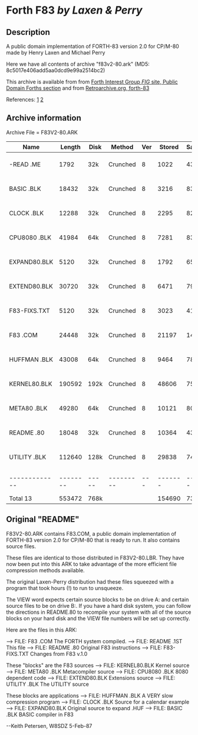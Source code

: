 # Forth F83 _by Laxen & Perry_

## Description

A public domain implementation of FORTH-83 version 2.0 for CP/M-80 made by Henry Laxen and Michael Perry

Here we have all contents of archive "f83v2-80.ark" (MD5: 8c5017e406add5aa0dcd9e99a2514bc2)

This archive is available from from [Forth Interest Group _FIG_ site, Public Domain Forths section](http://www.forth.org/eforth.html) 
and from [Retroarchive.org, forth-83](http://www.retroarchive.org/cpm/cdrom/CPM/FORTH-83)

References:
[1](http://www.forth.org/library/eforth_SOC/eforth_SOC_source/f83/f83v2-80.ark)
[2](http://www.retroarchive.org/cpm/cdrom/CPM/FORTH-83/F83V2-80.ARK)

## Archive information

Archive File = F83V2-80.ARK

Name         | Length |Disk | Method  |Ver|Stored |Saved|  Date   |Time  |CRC 
-------------|--------|-----|---------|---|-------|-----|---------|------|----
-READ   .ME  |   1792 | 32k |Crunched |8  |  1022 |43%  |5 Feb 87 |8:50p |98F7
BASIC   .BLK |  18432 | 32k |Crunched |8  |  3216 |83%  |5 Feb 87 |8:26p |5304
CLOCK   .BLK |  12288 | 32k |Crunched |8  |  2295 |82%  |5 Feb 87 |8:26p |5C0D
CPU8080 .BLK |  41984 | 64k |Crunched |8  |  7281 |83%  |5 Feb 87 |8:26p |AC67
EXPAND80.BLK |   5120 | 32k |Crunched |8  |  1792 |65%  |5 Feb 87 |8:26p |B566
EXTEND80.BLK |  30720 | 32k |Crunched |8  |  6471 |79%  |5 Feb 87 |8:26p |4B10
F83-FIXS.TXT |   5120 | 32k |Crunched |8  |  3023 |41%  |5 Feb 87 |8:26p |369B
F83     .COM |  24448 | 32k |Crunched |8  | 21197 |14%  |5 Feb 87 |8:20p |446B
HUFFMAN .BLK |  43008 | 64k |Crunched |8  |  9464 |78%  |5 Feb 87 |8:26p |5492
KERNEL80.BLK | 190592 |192k |Crunched |8  | 48606 |75%  |5 Feb 87 |8:27p |FDEB
META80  .BLK |  49280 | 64k |Crunched |8  | 10121 |80%  |5 Feb 87 |8:27p |A3AE
README  .80  |  18048 | 32k |Crunched |8  | 10364 |43%  |5 Feb 87 |8:27p |6B5A
UTILITY .BLK | 112640 |128k |Crunched |8  | 29838 |74%  |5 Feb 87 |8:27p |4BD5
-------------|--------|-----|---------|---|-------|-----|---------|------|----
Total     13 | 553472 |768k |         |   |154690 |73%  |         |      |1D45

## Original "README"

F83V2-80.ARK contains F83.COM, a public domain implementation of 
FORTH-83 version 2.0 for CP/M-80 that is ready to run.  It also 
contains source files.

These files are identical to those distributed in F83V2-80.LBR.  They 
have now been put into this ARK to take advantage of the more efficient 
file compression methods available.

The original Laxen-Perry distribution had these files squeezed with a 
program that took hours (!) to run to unsqueeze. 

The VIEW word expects certain source blocks to be on drive A: and 
certain source files to be on drive B:.  If you have a hard disk 
system, you can  follow the directions in README.80 to recompile your 
system with all of the source blocks on your hard disk and the VIEW 
file numbers will be set up correctly. 

Here are the files in this ARK:

--> FILE:  F83     .COM         The FORTH system compiled.
--> FILE:  README  .1ST         This file
--> FILE:  README  .80          Original F83 instructions
--> FILE:  F83-FIXS.TXT         Changes from F83 v.1.0

These "blocks" are the F83 sources
--> FILE:  KERNEL80.BLK         Kernel source
--> FILE:  META80  .BLK         Metacompiler source
--> FILE:  CPU8080 .BLK         8080 dependent code
--> FILE:  EXTEND80.BLK         Extensions source
--> FILE:  UTILITY .BLK         The UTILITY source 

These blocks are applications
--> FILE:  HUFFMAN .BLK         A VERY slow compression program
--> FILE:  CLOCK   .BLK         Source for a calendar example
--> FILE:  EXPAND80.BLK         Original source to expand .HUF
--> FILE:  BASIC   .BLK         BASIC compiler in F83

--Keith Petersen, W8SDZ  5-Feb-87
